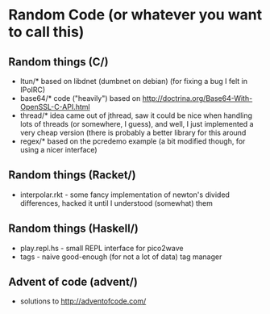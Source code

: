 Random Code (or whatever you want to call this)
==========

## Random things (C/)

* ltun/*   based on libdnet (dumbnet on debian) (for fixing a bug I felt in IPoIRC)
* base64/* code ("heavily") based on http://doctrina.org/Base64-With-OpenSSL-C-API.html
* thread/* idea came out of jthread, saw it could be nice when handling lots of threads (or somewhere, I guess), and well, I just implemented a very cheap version (there is probably a better library for this around
* regex/*  based on the pcredemo example (a bit modified though, for using a nicer interface)

## Random things (Racket/)

* interpolar.rkt - some fancy implementation of newton's divided differences, hacked it until I understood (somewhat) them

## Random things (Haskell/)

* play.repl.hs - small REPL interface for pico2wave
* tags - naive good-enough (for not a lot of data) tag manager

## Advent of code (advent/)

* solutions to http://adventofcode.com/
